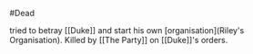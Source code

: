 #Dead 

tried to betray [[Duke]] and start his own [organisation](Riley's Organisation).
Killed by [[The Party]] on [[Duke]]'s orders.
